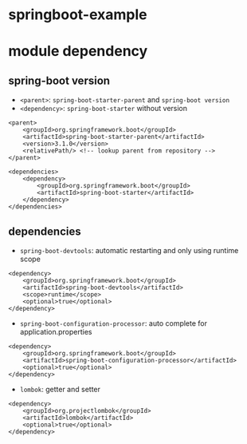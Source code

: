 # springboot-example

# module dependency
## spring-boot version
- `<parent>`: `spring-boot-starter-parent` and `spring-boot version`
- `<dependency>`: `spring-boot-starter` without version

```
<parent>
    <groupId>org.springframework.boot</groupId>
    <artifactId>spring-boot-starter-parent</artifactId>
    <version>3.1.0</version>
    <relativePath/> <!-- lookup parent from repository -->
</parent>

<dependencies>
    <dependency>
        <groupId>org.springframework.boot</groupId>
        <artifactId>spring-boot-starter</artifactId>
    </dependency>
</dependencies>
```

## dependencies
- `spring-boot-devtools`: automatic restarting and only using runtime scope
```
<dependency>
    <groupId>org.springframework.boot</groupId>
    <artifactId>spring-boot-devtools</artifactId>
    <scope>runtime</scope>
    <optional>true</optional>
</dependency>
```

- `spring-boot-configuration-processor`: auto complete for application.properties
```
<dependency>
    <groupId>org.springframework.boot</groupId>
    <artifactId>spring-boot-configuration-processor</artifactId>
    <optional>true</optional>
</dependency>
```

- `lombok`: getter and setter
```
<dependency>
    <groupId>org.projectlombok</groupId>
    <artifactId>lombok</artifactId>
    <optional>true</optional>
</dependency>
```

